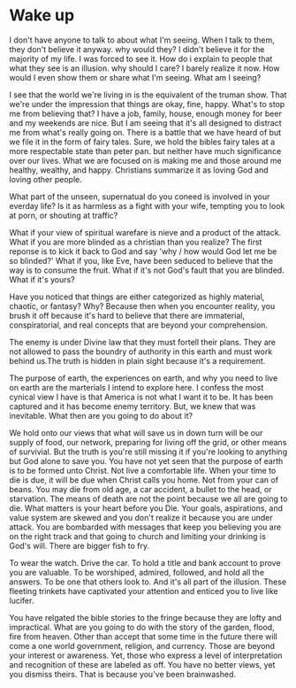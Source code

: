 # Wake up

I don't have anyone to talk to about what I'm seeing. When I talk to them, they don't believe it anyway. why would they? I didn't believe it for the majority of my life. I was forced to see it. How do i explain to people that what they see is an illusion. why should I care? I barely realize it now. How would I even show them or share what I'm seeing. What am I seeing?

I see that the world we're living in is the equivalent of the truman show. That we're under the impression that things are okay, fine, happy. What's to stop me from believing that? I have a job, family, house, enough money for beer and my weekends are nice. But I am seeing that it's all designed to distract me from what's really going on. There is a battle that we have heard of but we file it in the form of fairy tales. Sure, we hold the bibles fairy tales at a more respectable state than peter pan. but neither have much significance over our lives. What we are focused on is making me and those around me healthy, wealthy, and happy. Christians summarize it as loving God and loving other people.

What part of the unseen, supernatual do you coneed is involved in your everday life? Is it as harmless as a fight with your wife, tempting you to look at porn, or shouting at traffic? 

What if your view of spiritual warefare is nieve and a product of the attack. What if you are more blinded as a christian than you realize? The first reponse is to kick it back to God and say 'why / how would God let me be so blinded?' What if you, like Eve, have been seduced to believe that the way is to consume the fruit. What if it's not God's fault that you are blinded. What if it's yours? 

Have you noticed that things are either categorized as highly material, chaotic, or fantasy? Why? Because then when you encounter reality, you brush it off because it's hard to believe that there are immaterial, conspiratorial, and real concepts that are beyond your comprehension. 

The enemy is under Divine law that they must fortell their plans. They are not allowed to pass the boundry of authority in this earth and must work behind us.The truth is hidden in plain sight because it's a requirement.

The purpose of earth, the experiences on earth, and why you need to live on earth are the marterials I intend to explore here. I confess the most cynical view I have is that America is not what I want it to be. It has been captured and it has become enemy territory. But, we knew that was inevitable. What then are you going to do about it?

We hold onto our views that what will save us in down turn will be our supply of food, our network, preparing for living off the grid, or other means of survivial. But the truth is you're still missing it if you're looking to anything but God alone to save you. You have not yet seen that the purpose of earth is to be formed unto Christ. Not live a comfortable life. When your time to die is due, it will be due when Christ calls you home. Not from your can of beans. You may die from old age, a car accident, a bullet to the head, or starvation. The means of death are not the point because we all are going to die. What matters is your heart before you Die. Your goals, aspirations, and value system are skewed and you don't realize it because you are under attack. You are bombarded with messages that keep you believing you are on the right track and that going to church and limiting your drinking is God's will. There are bigger fish to fry. 

To wear the watch. Drive the car. To hold a title and bank account to prove you are valuable. To be worshiped, admired, followed, and hold all the answers. To be one that others look to. And it's all part of the illusion. These fleeting trinkets have captivated your attention and enticed you to live like lucifer. 

You have relgated the bible stories to the fringe because they are lofty and impractical. What are you going to do with the story of the garden, flood, fire from heaven. Other than accept that some time in the future there will come a one world government, religion, and currency. Those are beyond your interest or awareness. Yet, those who express a level of interpretation and recognition of these are labeled as off. You have no better views, yet you dismiss theirs. That is because you've been brainwashed. 

